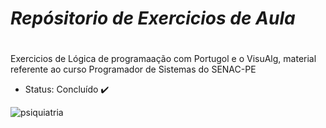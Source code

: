 # _Repósitorio de Exercicios de Aula_ <h1>
Exercicios de Lógica de programaação com Portugol e o VisuAlg, material referente ao curso Programador de Sistemas do SENAC-PE
 
* Status: Concluído ✔️
  
  
![psiquiatria](https://user-images.githubusercontent.com/93268955/158043410-23d41a45-5f05-4fc6-859d-a1301cbc7d36.png)
    
